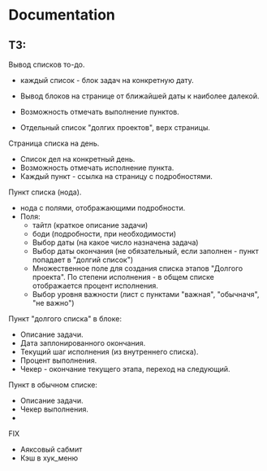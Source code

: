 # Documentation

ТЗ:
--------------------------
Вывод списков то-до.
  - каждый список - блок задач на конкретную дату.
  - Вывод блоков на странице от ближайшей даты к наиболее далекой.
  - Возможность отмечать выполнение пунктов.

  - Отдельный список "долгих проектов", верх страницы.

Страница списка на день.
  - Список дел на конкретный день.
  - Возможность отмечать исполнение пункта.
  - Каждый пункт - ссылка на страницу с подробностями.

Пункт списка (нода).
  - нода с полями, отображающими подробности.
  - Поля:
    - тайтл (краткое описание задачи)
    - боди (подробности, при необходимости)
    - Выбор даты (на какое число назначена задача)
    - Выбор даты окончания (не обязательный, если заполнен - пункт попадает в "долгий список")
    - Множественное поле для создания списка этапов "Долгого проекта".
      По степени исполнения - в общем списке отображается процент исполнения.
    - Выбор уровня важности (лист с пунктами "важная", "обычначя", "не важно")

Пункт "долгого списка" в блоке:
  - Описание задачи.
  - Дата заплонированного окончания.
  - Текущий шаг исполнения (из внутреннего списка).
  - Процент выполнения.
  - Чекер - окончание текущего этапа, переход на следующий.

Пункт в обычном списке:
 - Описание задачи.
 - Чекер выполнения.
 - 
 
FIX
- Аяксовый сабмит
- Кэш в хук_меню
